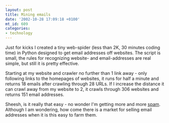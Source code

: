 ```yaml
---
layout: post
title: Mining emails
date: '2002-10-28 17:09:18 +0100'
mt_id: 609
categories:
- technology
---
```

Just for kicks I created a tiny web-spider (less than 2K, 30 minutes coding time) in Python designed to get email addresses off websites. The script is small, the rules for recognizing website- and email-addresses are real simple, but still it is pretty effective.

Starting at my website and crawler no further than 1 link away - only following links to the homepages of websites, it runs for half a minute and returns 18 emails after crawling through 28 URLs. If I increase the distance it can crawl away from my website to 2, it crawls through 306 websites and returns 151 email addresses.

Sheesh, is it really that easy - no wonder I'm getting more and more [spam](https://www.emailsherpa.net/knows/spam/). Although I am wondering, how come there is a market for selling email addresses when it is this easy to farm them.
